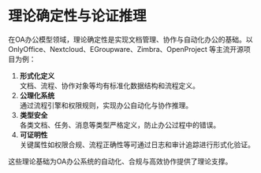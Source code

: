 # 理论确定性与论证推理

在OA办公模型领域，理论确定性是实现文档管理、协作与自动化办公的基础。以 OnlyOffice、Nextcloud、EGroupware、Zimbra、OpenProject 等主流开源项目为例：

1. **形式化定义**  
   文档、流程、协作对象等均有标准化数据结构和流程定义。
2. **公理化系统**  
   通过流程引擎和权限规则，实现办公自动化与协作推理。
3. **类型安全**  
   各类文档、任务、消息等类型严格定义，防止办公过程中的错误。
4. **可证明性**  
   关键属性如权限合规、流程正确性等可通过日志和审计追踪进行形式化验证。

这些理论基础为OA办公系统的自动化、合规与高效协作提供了理论支撑。

